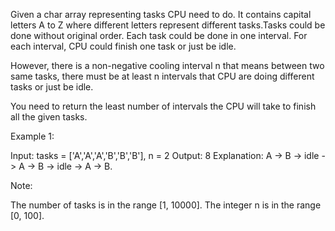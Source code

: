 Given a char array representing tasks CPU need to do. It contains capital letters A to Z where different letters represent different tasks.Tasks could be done without original order. Each task could be done in one interval. For each interval, CPU could finish one task or just be idle.

However, there is a non-negative cooling interval n that means between two same tasks, there must be at least n intervals that CPU are doing different tasks or just be idle.

You need to return the least number of intervals the CPU will take to finish all the given tasks.

Example 1:

Input: tasks = ['A','A','A','B','B','B'], n = 2
Output: 8
Explanation: A -> B -> idle -> A -> B -> idle -> A -> B.



Note:

The number of tasks is in the range [1, 10000].
The integer n is in the range [0, 100].
